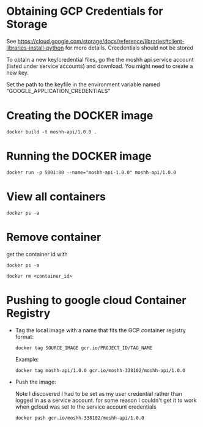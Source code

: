 # Obtaining GCP Credentials for Storage

See https://cloud.google.com/storage/docs/reference/libraries#client-libraries-install-python for more details.  Creedentials should not be stored 

To obtain a new key/credential files, go the the moshh api service account (listed under service accounts) and download.  You might need to create a new key.

Set the path to the keyfile in the environment variable named "GOOGLE_APPLICATION_CREDENTIALS"


# Creating the DOCKER image
```
docker build -t moshh-api/1.0.0 .
```

# Running the DOCKER image
```
docker run -p 5001:80 --name="moshh-api-1.0.0" moshh-api/1.0.0
```

# View all containers 
```
docker ps -a
```

# Remove container
get the container id with 
```
docker ps -a
```
```
docker rm <container_id>
```

# Pushing to google cloud Container Registry
* Tag the local image with a name that fits the GCP container registry format:

    ```
    docker tag SOURCE_IMAGE gcr.io/PROJECT_ID/TAG_NAME
    ```

    Example:

    ```
    docker tag moshh-api/1.0.0 gcr.io/moshh-338102/moshh-api/1.0.0
    ```

* Push the image:
    
    Note I discovered I had to be set as my user credential rather than logged in as a service account.  for some reason I couldn't get it to work when gcloud was set to the service account credentials
    ```
    docker push gcr.io/moshh-338102/moshh-api/1.0.0
    ```